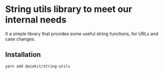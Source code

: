 # String utils library to meet our internal needs

It a simple library that provides some useful string functions, for URLs and case changes.

## Installation

```bash
yarn add @aiokit/string-utils
```
